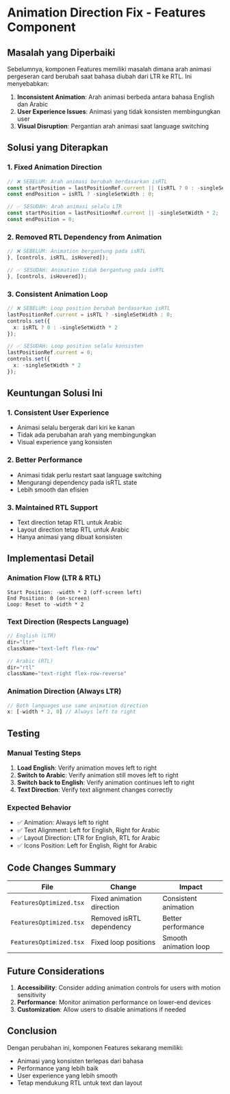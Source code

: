 # Animation Direction Fix - Features Component

## Masalah yang Diperbaiki

Sebelumnya, komponen Features memiliki masalah dimana arah animasi pergeseran card berubah saat bahasa diubah dari LTR ke RTL. Ini menyebabkan:

1. **Inconsistent Animation**: Arah animasi berbeda antara bahasa English dan Arabic
2. **User Experience Issues**: Animasi yang tidak konsisten membingungkan user
3. **Visual Disruption**: Pergantian arah animasi saat language switching

## Solusi yang Diterapkan

### 1. Fixed Animation Direction
```typescript
// ❌ SEBELUM: Arah animasi berubah berdasarkan isRTL
const startPosition = lastPositionRef.current || (isRTL ? 0 : -singleSetWidth * 2);
const endPosition = isRTL ? -singleSetWidth : 0;

// ✅ SESUDAH: Arah animasi selalu LTR
const startPosition = lastPositionRef.current || -singleSetWidth * 2;
const endPosition = 0;
```

### 2. Removed RTL Dependency from Animation
```typescript
// ❌ SEBELUM: Animation bergantung pada isRTL
}, [controls, isRTL, isHovered]);

// ✅ SESUDAH: Animation tidak bergantung pada isRTL
}, [controls, isHovered]);
```

### 3. Consistent Animation Loop
```typescript
// ❌ SEBELUM: Loop position berubah berdasarkan isRTL
lastPositionRef.current = isRTL ? -singleSetWidth : 0;
controls.set({
  x: isRTL ? 0 : -singleSetWidth * 2
});

// ✅ SESUDAH: Loop position selalu konsisten
lastPositionRef.current = 0;
controls.set({
  x: -singleSetWidth * 2
});
```

## Keuntungan Solusi Ini

### 1. **Consistent User Experience**
- Animasi selalu bergerak dari kiri ke kanan
- Tidak ada perubahan arah yang membingungkan
- Visual experience yang konsisten

### 2. **Better Performance**
- Animasi tidak perlu restart saat language switching
- Mengurangi dependency pada isRTL state
- Lebih smooth dan efisien

### 3. **Maintained RTL Support**
- Text direction tetap RTL untuk Arabic
- Layout direction tetap RTL untuk Arabic
- Hanya animasi yang dibuat konsisten

## Implementasi Detail

### Animation Flow (LTR & RTL)
```
Start Position: -width * 2 (off-screen left)
End Position: 0 (on-screen)
Loop: Reset to -width * 2
```

### Text Direction (Respects Language)
```typescript
// English (LTR)
dir="ltr"
className="text-left flex-row"

// Arabic (RTL)  
dir="rtl"
className="text-right flex-row-reverse"
```

### Animation Direction (Always LTR)
```typescript
// Both languages use same animation direction
x: [-width * 2, 0] // Always left to right
```

## Testing

### Manual Testing Steps
1. **Load English**: Verify animation moves left to right
2. **Switch to Arabic**: Verify animation still moves left to right
3. **Switch back to English**: Verify animation continues left to right
4. **Text Direction**: Verify text alignment changes correctly

### Expected Behavior
- ✅ Animation: Always left to right
- ✅ Text Alignment: Left for English, Right for Arabic
- ✅ Layout Direction: LTR for English, RTL for Arabic
- ✅ Icons Position: Left for English, Right for Arabic

## Code Changes Summary

| File | Change | Impact |
|------|--------|---------|
| `FeaturesOptimized.tsx` | Fixed animation direction | Consistent animation |
| `FeaturesOptimized.tsx` | Removed isRTL dependency | Better performance |
| `FeaturesOptimized.tsx` | Fixed loop positions | Smooth animation loop |

## Future Considerations

1. **Accessibility**: Consider adding animation controls for users with motion sensitivity
2. **Performance**: Monitor animation performance on lower-end devices
3. **Customization**: Allow users to disable animations if needed

## Conclusion

Dengan perubahan ini, komponen Features sekarang memiliki:
- Animasi yang konsisten terlepas dari bahasa
- Performance yang lebih baik
- User experience yang lebih smooth
- Tetap mendukung RTL untuk text dan layout

